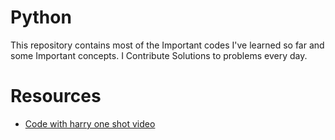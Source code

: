 # Python
This repository contains most of the Important codes I've learned so far and some Important concepts. I Contribute Solutions to problems every day.

# Resources
- [Code with harry one shot video](https://youtu.be/gfDE2a7MKjA?si=qSKB03EAKSFb5sfy)
